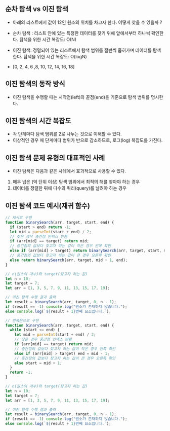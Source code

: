 ## 순차 탐색 vs 이진 탐색

- 아래의 리스트에서 값이 12인 원소의 위치를 차고자 한다. 어떻게 찾을 수 있을까 ?
- 순차 탐색 : 리스트 안에 있는 특정한 데이터를 찾기 위해 앞에서부터 하나씩 확인한다. 탐색을 위한 시간 복잡도: O(N)

- 이진 탐색: 정렬되어 있는 리스트에서 탐색 범위를 절반씩 좁혀가며 데이터를 탐색한다. 탐색을 위한 시간 복잡도: O(logN)
- [0, 2, 4, 6 ,8, 10, 12, 14, 16, 18]

## 이진 탐색의 동작 방식

- 이진 탐색을 수행할 때는 시작점(left)와 끝점(end)을 기준으로 탐색 범위를 명시한다.

## 이진 탐색의 시간 복잡도

- 각 단계마다 탐색 범위를 2로 나누는 것으로 이해할 수 있다.
- 이상적인 경우 매 단계마다 범위가 반으로 감소하므로, 로그(log) 복잡도를 가진다.

## 이진 탐색 문제 유형의 대표적인 사례

- 이진 탐색은 다음과 같은 사례에서 효과적으로 사용할 수 있다.

1. 매우 넙은 (억 단위 이상) 탐색 범위에서 최적의 해를 찾아야 하는 경우
2. 데이터를 정렬한 뒤에 다수의 쿼리(query)를 날려야 하는 경우

## 이진 탐색 코드 예시(재귀 함수)

```javascript
// 재귀로 구현
function binarySearch(arr, target, start, end) {
  if (start > end) return -1;
  let mid = parseInt(start + end) / 2;
  // 찾은 경우 중간점 인덱스 반환
  if (arr[mid] == target) return mid;
  // 중간점의 값보다 찾고자 하는 값이 작은 경우 왼쪽 확인
  else if (arr[mid] > target) return binarySearch(arr, target, start, mid - 1);
  // 중간점의 값보다 찾고자 하는 값이 큰 경우 오른쪽 확인
  else return binarySearch(arr, target, mid + 1, end);
}

// n(원소의 개수)와 target(찾고자 하는 값)
let n = 10;
let target = 7;
let arr = [1, 3, 5, 7, 9, 11, 13, 15, 17, 19];

// 이진 탐색 수행 결과 출력
let result = binarySearch(arr, target, 0, n - 1);
if (result == -1) console.log("원소가 존재하지 않습니다.");
else console.log(`${result + 1}번째 요소입니다.`);
```

```javascript
// 반복문으로 구현
function binarySearch(arr, target, start, end) {
  while (start <= end) {
    let mid = parseInt(start + end) / 2;
    // 찾은 경우 중간점 인덱스 반환
    if (arr[mid] == target) return mid;
    // 중간점의 값보다 찾고자 하는 값이 작은 경우 왼쪽 확인
    else if (arr[mid] > target) end = mid - 1;
    // 중간점의 값보다 찾고자 하는 값이 큰 경우 오른쪽 확인
    else start = mid + 1;
  }
  return -1;
}

// n(원소의 개수)와 target(찾고자 하는 값)
let n = 10;
let target = 7;
let arr = [1, 3, 5, 7, 9, 11, 13, 15, 17, 19];

// 이진 탐색 수행 결과 출력
let result = binarySearch(arr, target, 0, n - 1);
if (result == -1) console.log("원소가 존재하지 않습니다.");
else console.log(`${result + 1}번째 요소입니다.`);
```
